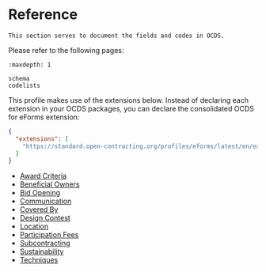 # Reference

```{admonition} Summary
This section serves to document the fields and codes in OCDS.
```

Please refer to the following pages:

```{toctree}
:maxdepth: 1

schema
codelists
```

This profile makes use of the extensions below. Instead of declaring each extension in your OCDS packages, you can declare the consolidated OCDS for eForms extension:

```json
{
  "extensions": [
    "https://standard.open-contracting.org/profiles/eforms/latest/en/extension.json"
  ]
}
```

* [Award Criteria](https://extensions.open-contracting.org/en/extensions/awardCriteria/master/)
* [Beneficial Owners](https://extensions.open-contracting.org/en/extensions/beneficialOwners/master/)
* [Bid Opening](https://extensions.open-contracting.org/en/extensions/bidOpening/master/)
* [Communication](https://extensions.open-contracting.org/en/extensions/communication/master/)
* [Covered By](https://extensions.open-contracting.org/en/extensions/coveredBy/master/)
* [Design Contest](https://extensions.open-contracting.org/en/extensions/designContest/master/)
* [Location](https://extensions.open-contracting.org/en/extensions/location/master/)
* [Participation Fees](https://extensions.open-contracting.org/en/extensions/participation_fee/master/)
* [Subcontracting](https://extensions.open-contracting.org/en/extensions/subcontracting/master/)
* [Sustainability](https://extensions.open-contracting.org/en/extensions/sustainability/master/)
* [Techniques](https://extensions.open-contracting.org/en/extensions/techniques/master/)
